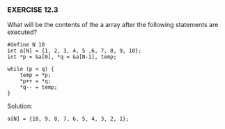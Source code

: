 ### EXERCISE 12.3

What will be the contents of the a array after the following statements are executed?
```
#define N 10
int a[N] = {1, 2, 3, 4, 5 ,6, 7, 8, 9, 10};
int *p = &a[0], *q = &a[N-1], temp;

while (p < q) {
    temp = *p;
    *p++ = *q;
    *q-- = temp;
}
```

Solution:
```
a[N] = {10, 9, 8, 7, 6, 5, 4, 3, 2, 1};
```
